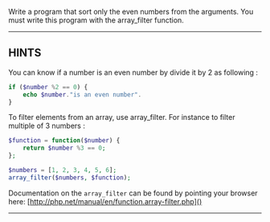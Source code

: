 Write a program that sort only the even numbers from the arguments.
You must write this program with the array_filter function.

----------------------------------------------------------------------
## HINTS

You can know if a number is an even number by divide it by 2 as following :
```php
if ($number %2 == 0) {
    echo $number."is an even number".
}
```

To filter elements from an array, use array_filter.
For instance to filter multiple of 3 numbers :
```php
$function = function($number) {
    return $number %3 == 0;
};

$numbers = [1, 2, 3, 4, 5, 6];
array_filter($numbers, $function);
```

Documentation on the `array_filter` can be found by pointing your browser here:
  [http://php.net/manual/en/function.array-filter.php]()

----------------------------------------------------------------------
